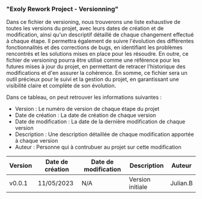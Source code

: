 ### "Exoly Rework Project - Versionning"

Dans ce fichier de versioning, nous trouverons une liste exhaustive de toutes les versions du projet, avec leurs dates de création et de modification, ainsi qu'un descriptif détaillé de chaque changement effectué à chaque étape. Il permettra également de suivre l'évolution des différentes fonctionnalités et des corrections de bugs, en identifiant les problèmes rencontrés et les solutions mises en place pour les résoudre. En outre, ce fichier de versioning pourra être utilisé comme une référence pour les futures mises à jour du projet, en permettant de retracer l'historique des modifications et d'en assurer la cohérence. En somme, ce fichier sera un outil précieux pour le suivi et la gestion du projet, en garantissant une visibilité claire et complète de son évolution.

Dans ce tableau, on peut retrouver les informations suivantes :

- Version : Le numéro de version de chaque étape du projet
- Date de création : La date de création de chaque version
- Date de modification : La date de la dernière modification de chaque version
- Description : Une description détaillée de chaque modification apportée à chaque version
- Auteur : Personne qui à contrubuer au projet sur cette modification

| Version | Date de création | Date de modification | Description       | Auteur   |
| ---     | ---              | ---                  | ---               |  ---     | 
| v0.0.1  | 11/05/2023       | N/A                  | Version initiale  | Julian.B |